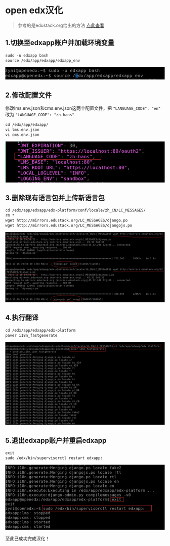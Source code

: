 # open edx汉化

> 参考的是edustack.org给出的方法 [点此查看](http://edustack.org/2015/10/26/open-edx-cypress%E5%AE%8C%E6%95%B4%E6%B1%89%E5%8C%96%E8%AF%AD%E8%A8%80%E5%8C%85/)

## 1.切换至edxapp账户并加载环境变量

```
sudo -u edxapp bash
source /edx/app/edxapp/edxapp_env
```
![edx-0](https://github.com/jennyzhang8800/os_platform/blob/master/pictures/edx-0.png)


## 2.修改配置文件
修改lms.env.json和cms.env.json这两个配置文件，把
`"LANGUAGE_CODE": "en"` 改为 `"LANGUAGE_CODE": "zh-hans"`

```
cd /edx/app/edxapp/
vi lms.env.json
vi cms.env.json
```
![edx-1](https://github.com/jennyzhang8800/os_platform/blob/master/pictures/edx-to-chinese.png)
## 3.删除现有语言包并上传新语言包
```
cd /edx/app/edxapp/edx-platform/conf/locale/zh_CN/LC_MESSAGES/
rm *
wget http://mirrors.edustack.org/LC_MESSAGES/django.po
wget http://mirrors.edustack.org/LC_MESSAGES/djangojs.po

```
![edx-1](https://github.com/jennyzhang8800/os_platform/blob/master/pictures/edx-1.png)

## 4.执行翻译
```
cd /edx/app/edxapp/edx-platform
paver i18n_fastgenerate
```

![edx-2](https://github.com/jennyzhang8800/os_platform/blob/master/pictures/edx-2.png)

## 5.退出edxapp账户并重启edxapp
```
exit
sudo /edx/bin/supervisorctl restart edxapp:
```
![edx-3](https://github.com/jennyzhang8800/os_platform/blob/master/pictures/edx-3.png)

至此己成功完成汉化！
